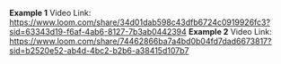 **Example 1** Video Link: https://www.loom.com/share/34d01dab598c43dfb6724c0919926fc3?sid=63343d19-f6af-4ab6-8127-7b3ab0442394
**Example 2** Video Link: https://www.loom.com/share/74462866ba7a4bd0b04fd7dad6673817?sid=b2520e52-ab4d-4bc2-b2b6-a38415d107b7